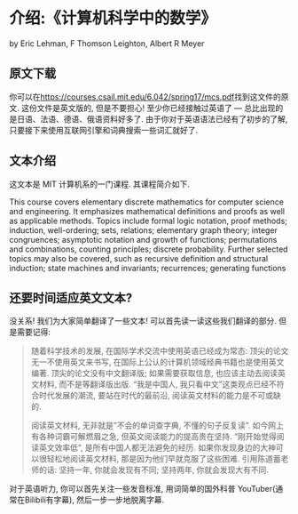 # 介绍:《计算机科学中的数学》

by Eric Lehman, F Thomson Leighton, Albert R Meyer

## 原文下载

你可以在<https://courses.csail.mit.edu/6.042/spring17/mcs.pdf>找到这文件的原文.
这份文件是英文版的, 但是不要担心! 至少你已经接触过英语了 —
总比出现的是日语、法语、德语、俄语资料好多了.
由于你对于英语语法已经有了初步的了解,
只要接下来使用互联网引擎和词典搜索一些词汇就好了.

## 文本介绍

这文本是 MIT 计算机系的一门课程. 其课程简介如下.

This course covers elementary discrete mathematics for computer science
and engineering. It emphasizes mathematical definitions and proofs as
well as applicable methods. Topics include formal logic notation, proof
methods; induction, well-ordering; sets, relations; elementary graph
theory; integer congruences; asymptotic notation and growth of
functions; permutations and combinations, counting principles; discrete
probability. Further selected topics may also be covered, such as
recursive definition and structural induction; state machines and
invariants; recurrences; generating functions

## 还要时间适应英文文本?

没关系! 我们为大家简单翻译了一些文本! 可以首先读一读这些我们翻译的部分.
但是需要记得:

> 随着科学技术的发展, 在国际学术交流中使用英语已经成为常态:
> 顶尖的论文无一不使用英文来书写,
> 在国际上公认的计算机领域经典书籍也是使用英文编著.
> 顶尖的论文没有中文翻译版; 如果需要获取信息, 也应该主动去阅读英文材料,
> 而不是等翻译版出版. “我是中国人,
> 我只看中文”这类观点已经不符合时代发展的潮流, 要站在时代的最前沿,
> 阅读英文材料的能力是不可或缺的.
>
> 阅读英文材料, 无非就是”不会的单词查字典, 不懂的句子反复读”.
> 如今网上有各种词霸可解燃眉之急, 但英文阅读能力的提高贵在坚持.
> “刚开始觉得阅读英文效率低”, 是所有中国人都无法避免的经历.
> 如果你发现身边的大神可以很轻松地阅读英文材料,
> 那是因为他们早就克服了这些困难. 引用陈道蓄老师的话: 坚持一年,
> 你就会发现有不同; 坚持两年, 你就会发现大有不同.

对于英语听力, 你可以首先关注一些发音标准, 用词简单的国外科普
YouTuber(通常在Bilibili有字幕), 然后一步一步地脱离字幕.
